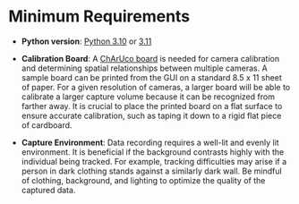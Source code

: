 # Minimum Requirements

- **Python version**: [Python 3.10](https://www.python.org/downloads/release/python-3100/) or [3.11](https://www.python.org/downloads/release/python-3110/)


- **Calibration Board**: A [ChArUco board](https://docs.opencv.org/3.4/df/d4a/tutorial_charuco_detection.html) is needed for camera calibration and determining spatial relationships between multiple cameras. A sample board can be printed from the GUI on a standard 8.5 x 11 sheet of paper. For a given resolution of cameras, a larger board will be able to calibrate a larger capture volume because it can be recognized from farther away. It is crucial to place the printed board on a flat surface to ensure accurate calibration, such as taping it down to a rigid flat piece of cardboard.

- **Capture Environment**: Data recording requires a well-lit and evenly lit environment. It is beneficial if the background contrasts highly with the individual being tracked. For example, tracking difficulties may arise if a person in dark clothing stands against a similarly dark wall. Be mindful of clothing, background, and lighting to optimize the quality of the captured data.
